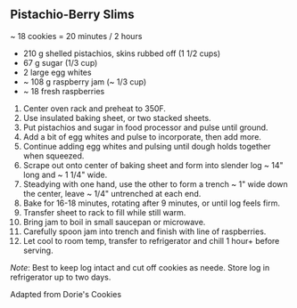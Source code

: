 ## Pistachio-Berry Slims

~ 18 cookies = 20 minutes / 2 hours

* 210 g shelled pistachios, skins rubbed off (1 1/2 cups)
* 67 g sugar (1/3 cup)
* 2 large egg whites
* ~ 108 g raspberry jam (~ 1/3 cup)
* ~ 18 fresh raspberries

1. Center oven rack and preheat to 350F.
2. Use insulated baking sheet, or two stacked sheets.
3. Put pistachios and sugar in food processor and pulse until ground.
4. Add a bit of egg whites and pulse to incorporate, then add more.
5. Continue adding egg whites and pulsing until dough holds together when squeezed.
6. Scrape out onto center of baking sheet and form into slender log ~ 14" long and ~ 1 1/4" wide.
7. Steadying with one hand, use the other to form a trench ~ 1" wide down the center, leave ~ 1/4" untrenched at each end.
8. Bake for 16-18 minutes, rotating after 9 minutes, or until log feels firm.
9. Transfer sheet to rack to fill while still warm.
10. Bring jam to boil in small saucepan or microwave.
11. Carefully spoon jam into trench and finish with line of raspberries.
12. Let cool to room temp, transfer to refrigerator and chill 1 hour+ before serving.

*Note*: Best to keep log intact and cut off cookies as neede. Store log in refrigerator up to two days.

Adapted from Dorie's Cookies
